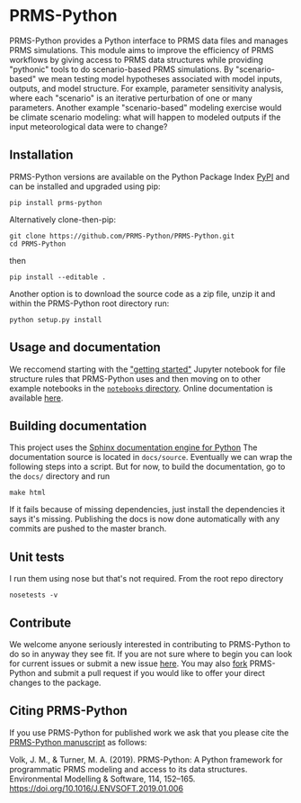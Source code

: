 # PRMS-Python

PRMS-Python provides a Python interface to PRMS data files and manages 
PRMS simulations. This module aims to improve the efficiency of PRMS 
workflows by giving access to PRMS data structures while providing 
"pythonic" tools to do scenario-based PRMS simulations. By 
"scenario-based" we mean testing model hypotheses associated with model 
inputs, outputs, and model structure. For example, parameter sensitivity 
analysis, where each "scenario" is an iterative perturbation of one or 
many parameters. Another example "scenario-based" modeling exercise 
would be climate scenario modeling: what will happen to modeled outputs 
if the input meteorological data were to change?



## Installation

PRMS-Python versions are available on the Python Package Index [PyPI](https://pypi.org/project/prms-python/)
and can be installed and upgraded using pip:

```
pip install prms-python
```

Alternatively clone-then-pip:

```
git clone https://github.com/PRMS-Python/PRMS-Python.git
cd PRMS-Python
```

then

```
pip install --editable .
```

Another option is to download the source code as a zip file, unzip it
and within the PRMS-Python root directory run:

```
python setup.py install
```

## Usage and documentation

We reccomend starting with the ["getting started"](https://github.com/PRMS-Python/PRMS-Python/blob/master/notebooks/getting_started.ipynb) 
Jupyter notebook for file structure rules that PRMS-Python uses and then
moving on to other example notebooks in the [`notebooks` directory](https://github.com/PRMS-Python/PRMS-Python/tree/master/notebooks). Online documentation is available [here](https://prms-python.github.io/PRMS-Python/build/html/index.html).

## Building documentation

This project uses the [Sphinx documentation engine for Python](http://www.sphinx-doc.org/en/master/)
The documentation source is located in `docs/source`. Eventually we can
wrap the following steps into a script. But for now, to build the
documentation, go to the `docs/` directory and run

```
make html
```

If it fails because of missing dependencies, just install the dependencies 
it says it's missing. Publishing the docs is now done automatically with any 
commits are pushed to the master branch.


<!---  commented the published of online docs the old way
  The method I employed was found on the Sphinx repository as an issue
  that did exactly what I wanted: https://github.com/sphinx-doc/sphinx/issues/3382
  essentially using the new github publish docs from master branch doc folder
  but using a fake index.html to redirect github to the one under docs/build/html/

If it succeds and this is your first time making the html docs you will see a 
new directory, `build/html`. If this is the first time you've 
built and updated the documentation you'll need to run this first

```
git remote add docs http://github.com/PRMS-Python/docs
```

Now, we'll create a branch that consists solely 
of this built html by running the following command from the root of the 
PRMS-Python documentation directory

```
git checkout -b new-docs \
    && git add -f docs/build/html \
    && git commit -m"built updated docs" \
    && git filter-branch -f --prune-empty --subdirectory-filter docs/build/html new-docs \
    && git push -u docs HEAD:new-docs
```

This pushed the newly built documentation to the `PRMS-Python/docs` repository.
Now we just have to move the new branch you pushed to GitHub to be the
`gh-pages` branch.

First, change directories to the PRMS-Python/docs repository. Then,

```
git fetch origin \
    && git checkout new-docs \
    && git push --delete gh-pages \
    && git push -u origin HEAD:gh-pages \
    && git push --delete origin new-docs \
    && git branch -D new-docs
```

-->


## Unit tests

I run them using nose but that's not required. From the root repo directory

```
nosetests -v
```

## Contribute

We welcome anyone seriously interested in contributing to PRMS-Python to do so in anyway they see fit. If you are not sure where to begin you can look for current issues or submit a new issue [here](https://github.com/PRMS-Python/PRMS-Python/issues). You may also [fork](https://help.github.com/articles/fork-a-repo/) PRMS-Python and submit a pull request if you would like to offer your direct changes to the package. 

## Citing PRMS-Python

If you use PRMS-Python for published work we ask that you please cite the [PRMS-Python manuscript](https://www.sciencedirect.com/science/article/pii/S1364815218308004) as follows:

Volk, J. M., & Turner, M. A. (2019). PRMS-Python: A Python framework for programmatic PRMS modeling and access to its data structures. Environmental Modelling & Software, 114, 152–165. https://doi.org/10.1016/J.ENVSOFT.2019.01.006
